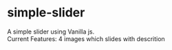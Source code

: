 # simple-slider
 A simple slider using Vanilla js.  
 Current Features:
 4 images which slides with descrition 
